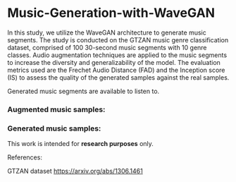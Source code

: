 # Music-Generation-with-WaveGAN

In this study, we utilize the WaveGAN architecture to generate music segments. The study is conducted on the GTZAN music genre classification dataset, comprised of 100 30-second music segments with 10 genre classes. Audio augmentation techniques are applied to the music segments to increase the diversity and generalizability of the model. The evaluation metrics used are the Frechet Audio Distance (FAD) and the Inception score (IS) to assess the quality of the generated samples against the real samples.

Generated music segments are available to listen to.

### Augmented music samples:


   

### Generated music samples:

   



This work is intended for **research purposes** only.


References:
 
GTZAN dataset https://arxiv.org/abs/1306.1461
